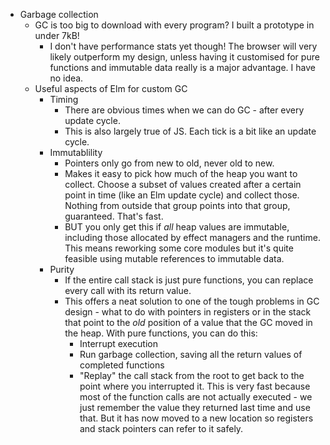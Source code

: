- Garbage collection
  - GC is too big to download with every program? I built a prototype in under 7kB!
    - I don't have performance stats yet though! The browser will very likely outperform my design, unless having it customised for pure functions and immutable data really is a major advantage. I have no idea.
  - Useful aspects of Elm for custom GC
    - Timing
      - There are obvious times when we can do GC - after every update cycle.
      - This is also largely true of JS. Each tick is a bit like an update cycle.
    - Immutablility
      - Pointers only go from new to old, never old to new.
      - Makes it easy to pick how much of the heap you want to collect. Choose a subset of values created after a certain point in time (like an Elm update cycle) and collect those. Nothing from outside that group points into that group, guaranteed. That's fast.
      - BUT you only get this if _all_ heap values are immutable, including those allocated by effect managers and the runtime. This means reworking some core modules but it's quite feasible using mutable references to immutable data.
    - Purity
      - If the entire call stack is just pure functions, you can replace every call with its return value.
      - This offers a neat solution to one of the tough problems in GC design - what to do with pointers in registers or in the stack that point to the _old_ position of a value that the GC moved in the heap. With pure functions, you can do this:
        - Interrupt execution
        - Run garbage collection, saving all the return values of completed functions
        - "Replay" the call stack from the root to get back to the point where you interrupted it. This is very fast because most of the function calls are not actually executed - we just remember the value they returned last time and use that. But it has now moved to a new location so registers and stack pointers can refer to it safely.

